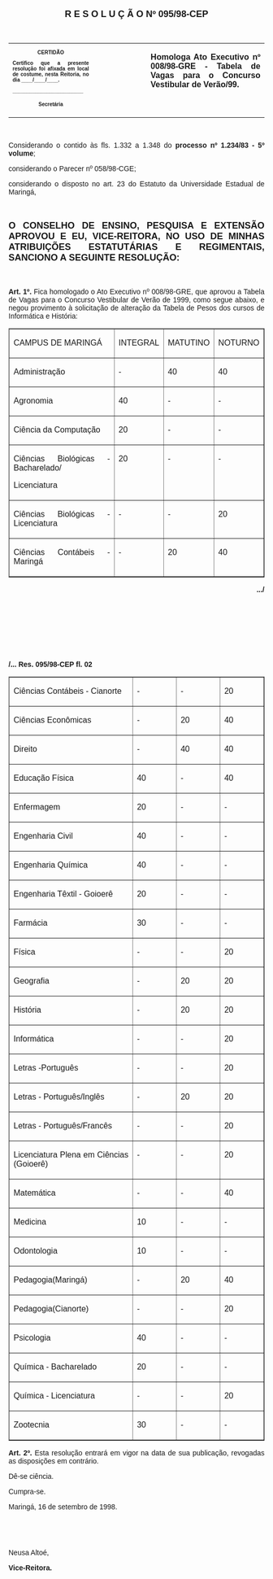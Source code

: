 <BODY>

<B><FONT FACE="Arial" SIZE=4><P ALIGN="CENTER">R E S O L U &Ccedil; &Atilde; O  Nº  095/98-CEP</P>
</B></FONT><FONT FACE="Arial"><P ALIGN="JUSTIFY"></P>
<P ALIGN="JUSTIFY">&nbsp;</P></FONT>
<TABLE CELLSPACING=0 BORDER=0 CELLPADDING=7 WIDTH=596>
<TR><TD WIDTH="33%" VALIGN="TOP">
<B><FONT FACE="Arial" SIZE=1><P ALIGN="CENTER">CERTID&Atilde;O</P>
<P ALIGN="JUSTIFY">   Certifico que a presente resolu&ccedil;&atilde;o foi afixada em local de costume, nesta Reitoria, no dia ____/____/____.</P>
<P ALIGN="JUSTIFY"></P>
<P ALIGN="JUSTIFY">_________________________</P>
<P ALIGN="CENTER">Secret&aacute;ria</B></FONT></TD>
<TD WIDTH="13%" VALIGN="TOP">&nbsp;</TD>
<TD WIDTH="54%" VALIGN="TOP"><DIR>

<B><FONT FACE="Arial"><P ALIGN="JUSTIFY">Homologa Ato Executivo nº 008/98-GRE - Tabela de Vagas para o Concurso Vestibular de Ver&atilde;o/99.</DIR>
</B></FONT></TD>
</TR>
</TABLE>

<FONT FACE="Arial"><P ALIGN="JUSTIFY"></P>
<P ALIGN="JUSTIFY">&nbsp;</P>
<P ALIGN="JUSTIFY">&#9;Considerando o contido &agrave;s fls. 1.332 a 1.348 do <B>processo nº 1.234/83</B> <B>- 5º volume</B>;</P>
<P ALIGN="JUSTIFY">&#9;considerando o Parecer nº 058/98-CGE;</P>
<P ALIGN="JUSTIFY">&#9;considerando o disposto no art. 23 do Estatuto da Universidade Estadual de Maring&aacute;,</P>
<P ALIGN="JUSTIFY"></P>
<P ALIGN="JUSTIFY">&nbsp;</P>
</FONT><B><FONT FACE="Arial" SIZE=4><P ALIGN="JUSTIFY">O CONSELHO DE ENSINO, PESQUISA E EXTENS&Atilde;O APROVOU E EU, VICE-REITORA, NO USO DE MINHAS ATRIBUI&Ccedil;&Otilde;ES ESTATUT&Aacute;RIAS E REGIMENTAIS, SANCIONO A SEGUINTE RESOLU&Ccedil;&Atilde;O:</P>
</B></FONT><FONT FACE="Arial"><P ALIGN="JUSTIFY"></P>
<P ALIGN="JUSTIFY">&nbsp;</P>
<P ALIGN="JUSTIFY">&#9;<B>Art. 1º.</B> Fica homologado o Ato Executivo nº 008/98-GRE, que aprovou a Tabela de Vagas para o Concurso Vestibular de Ver&atilde;o de 1999, como segue abaixo, e negou provimento &agrave; solicita&ccedil;&atilde;o de altera&ccedil;&atilde;o da Tabela de Pesos dos cursos de Inform&aacute;tica e Hist&oacute;ria:</P>
<P ALIGN="JUSTIFY"></P></FONT>
<TABLE BORDER CELLSPACING=2 CELLPADDING=7 WIDTH=603>
<TR><TD WIDTH="48%" VALIGN="TOP">
<FONT FACE="Arial"><P ALIGN="JUSTIFY">CAMPUS DE MARING&Aacute;</FONT></TD>
<TD WIDTH="17%" VALIGN="TOP">
<FONT FACE="Arial"><P ALIGN="JUSTIFY">INTEGRAL</FONT></TD>
<TD WIDTH="17%" VALIGN="TOP">
<FONT FACE="Arial"><P ALIGN="JUSTIFY">MATUTINO</FONT></TD>
<TD WIDTH="17%" VALIGN="TOP">
<FONT FACE="Arial"><P ALIGN="JUSTIFY">NOTURNO</FONT></TD>
</TR>
<TR><TD WIDTH="48%" VALIGN="TOP">
<FONT FACE="Arial"><P ALIGN="JUSTIFY">Administra&ccedil;&atilde;o</FONT></TD>
<TD WIDTH="17%" VALIGN="TOP">
<FONT FACE="Arial"><P ALIGN="JUSTIFY">-</FONT></TD>
<TD WIDTH="17%" VALIGN="TOP">
<FONT FACE="Arial"><P ALIGN="JUSTIFY">40</FONT></TD>
<TD WIDTH="17%" VALIGN="TOP">
<FONT FACE="Arial"><P ALIGN="JUSTIFY">40</FONT></TD>
</TR>
<TR><TD WIDTH="48%" VALIGN="TOP">
<FONT FACE="Arial"><P ALIGN="JUSTIFY">Agronomia</FONT></TD>
<TD WIDTH="17%" VALIGN="TOP">
<FONT FACE="Arial"><P ALIGN="JUSTIFY">40</FONT></TD>
<TD WIDTH="17%" VALIGN="TOP">
<FONT FACE="Arial"><P ALIGN="JUSTIFY">-</FONT></TD>
<TD WIDTH="17%" VALIGN="TOP">
<FONT FACE="Arial"><P ALIGN="JUSTIFY">-</FONT></TD>
</TR>
<TR><TD WIDTH="48%" VALIGN="TOP">
<FONT FACE="Arial"><P ALIGN="JUSTIFY">Ci&ecirc;ncia da Computa&ccedil;&atilde;o</FONT></TD>
<TD WIDTH="17%" VALIGN="TOP">
<FONT FACE="Arial"><P ALIGN="JUSTIFY">20</FONT></TD>
<TD WIDTH="17%" VALIGN="TOP">
<FONT FACE="Arial"><P ALIGN="JUSTIFY">-</FONT></TD>
<TD WIDTH="17%" VALIGN="TOP">
<FONT FACE="Arial"><P ALIGN="JUSTIFY">-</FONT></TD>
</TR>
<TR><TD WIDTH="48%" VALIGN="TOP">
<FONT FACE="Arial"><P ALIGN="JUSTIFY">Ci&ecirc;ncias Biol&oacute;gicas - Bacharelado/</P>
<P ALIGN="JUSTIFY">                                   Licenciatura</FONT></TD>
<TD WIDTH="17%" VALIGN="TOP">
<FONT FACE="Arial"><P ALIGN="JUSTIFY">20</FONT></TD>
<TD WIDTH="17%" VALIGN="TOP">
<FONT FACE="Arial"><P ALIGN="JUSTIFY">-</FONT></TD>
<TD WIDTH="17%" VALIGN="TOP">
<FONT FACE="Arial"><P ALIGN="JUSTIFY">-</FONT></TD>
</TR>
<TR><TD WIDTH="48%" VALIGN="TOP">
<FONT FACE="Arial"><P ALIGN="JUSTIFY">Ci&ecirc;ncias Biol&oacute;gicas - Licenciatura</FONT></TD>
<TD WIDTH="17%" VALIGN="TOP">
<FONT FACE="Arial"><P ALIGN="JUSTIFY">-</FONT></TD>
<TD WIDTH="17%" VALIGN="TOP">
<FONT FACE="Arial"><P ALIGN="JUSTIFY">-</FONT></TD>
<TD WIDTH="17%" VALIGN="TOP">
<FONT FACE="Arial"><P ALIGN="JUSTIFY">20</FONT></TD>
</TR>
<TR><TD WIDTH="48%" VALIGN="TOP">
<FONT FACE="Arial"><P ALIGN="JUSTIFY">Ci&ecirc;ncias Cont&aacute;beis - Maring&aacute;</FONT></TD>
<TD WIDTH="17%" VALIGN="TOP">
<FONT FACE="Arial"><P ALIGN="JUSTIFY">-</FONT></TD>
<TD WIDTH="17%" VALIGN="TOP">
<FONT FACE="Arial"><P ALIGN="JUSTIFY">20</FONT></TD>
<TD WIDTH="17%" VALIGN="TOP">
<FONT FACE="Arial"><P ALIGN="JUSTIFY">40</FONT></TD>
</TR>
</TABLE>

<FONT SIZE=2>
</FONT><B><FONT FACE="Arial"><P ALIGN="RIGHT">.../</P>
</B></FONT><FONT SIZE=2>
<P>&nbsp;</P>
<P>&nbsp;</P>
<P>&nbsp;</P>
<P>&nbsp;</P>
</FONT><B><FONT FACE="Arial"><P>/... Res. 095/98-CEP                                                                                         fl. 02</P>
</B></FONT><FONT SIZE=2></FONT>
<TABLE BORDER CELLSPACING=2 CELLPADDING=7 WIDTH=603>
<TR><TD WIDTH="48%" VALIGN="TOP">
<FONT FACE="Arial"><P ALIGN="JUSTIFY">Ci&ecirc;ncias Cont&aacute;beis - Cianorte</FONT></TD>
<TD WIDTH="17%" VALIGN="TOP">
<FONT FACE="Arial"><P ALIGN="JUSTIFY">-</FONT></TD>
<TD WIDTH="17%" VALIGN="TOP">
<FONT FACE="Arial"><P ALIGN="JUSTIFY">-</FONT></TD>
<TD WIDTH="17%" VALIGN="TOP">
<FONT FACE="Arial"><P ALIGN="JUSTIFY">20</FONT></TD>
</TR>
<TR><TD WIDTH="48%" VALIGN="TOP">
<FONT FACE="Arial"><P ALIGN="JUSTIFY">Ci&ecirc;ncias Econ&ocirc;micas</FONT></TD>
<TD WIDTH="17%" VALIGN="TOP">
<FONT FACE="Arial"><P ALIGN="JUSTIFY">-</FONT></TD>
<TD WIDTH="17%" VALIGN="TOP">
<FONT FACE="Arial"><P ALIGN="JUSTIFY">20</FONT></TD>
<TD WIDTH="17%" VALIGN="TOP">
<FONT FACE="Arial"><P ALIGN="JUSTIFY">40</FONT></TD>
</TR>
<TR><TD WIDTH="48%" VALIGN="TOP">
<FONT FACE="Arial"><P ALIGN="JUSTIFY">Direito</FONT></TD>
<TD WIDTH="17%" VALIGN="TOP">
<FONT FACE="Arial"><P ALIGN="JUSTIFY">-</FONT></TD>
<TD WIDTH="17%" VALIGN="TOP">
<FONT FACE="Arial"><P ALIGN="JUSTIFY">40</FONT></TD>
<TD WIDTH="17%" VALIGN="TOP">
<FONT FACE="Arial"><P ALIGN="JUSTIFY">40</FONT></TD>
</TR>
<TR><TD WIDTH="48%" VALIGN="TOP">
<FONT FACE="Arial"><P ALIGN="JUSTIFY">Educa&ccedil;&atilde;o F&iacute;sica</FONT></TD>
<TD WIDTH="17%" VALIGN="TOP">
<FONT FACE="Arial"><P ALIGN="JUSTIFY">40</FONT></TD>
<TD WIDTH="17%" VALIGN="TOP">
<FONT FACE="Arial"><P ALIGN="JUSTIFY">-</FONT></TD>
<TD WIDTH="17%" VALIGN="TOP">
<FONT FACE="Arial"><P ALIGN="JUSTIFY">40</FONT></TD>
</TR>
<TR><TD WIDTH="48%" VALIGN="TOP">
<FONT FACE="Arial"><P ALIGN="JUSTIFY">Enfermagem</FONT></TD>
<TD WIDTH="17%" VALIGN="TOP">
<FONT FACE="Arial"><P ALIGN="JUSTIFY">20</FONT></TD>
<TD WIDTH="17%" VALIGN="TOP">
<FONT FACE="Arial"><P ALIGN="JUSTIFY">-</FONT></TD>
<TD WIDTH="17%" VALIGN="TOP">
<FONT FACE="Arial"><P ALIGN="JUSTIFY">-</FONT></TD>
</TR>
<TR><TD WIDTH="48%" VALIGN="TOP">
<FONT FACE="Arial"><P ALIGN="JUSTIFY">Engenharia Civil</FONT></TD>
<TD WIDTH="17%" VALIGN="TOP">
<FONT FACE="Arial"><P ALIGN="JUSTIFY">40</FONT></TD>
<TD WIDTH="17%" VALIGN="TOP">
<FONT FACE="Arial"><P ALIGN="JUSTIFY">-</FONT></TD>
<TD WIDTH="17%" VALIGN="TOP">
<FONT FACE="Arial"><P ALIGN="JUSTIFY">-</FONT></TD>
</TR>
<TR><TD WIDTH="48%" VALIGN="TOP">
<FONT FACE="Arial"><P ALIGN="JUSTIFY">Engenharia Qu&iacute;mica</FONT></TD>
<TD WIDTH="17%" VALIGN="TOP">
<FONT FACE="Arial"><P ALIGN="JUSTIFY">40</FONT></TD>
<TD WIDTH="17%" VALIGN="TOP">
<FONT FACE="Arial"><P ALIGN="JUSTIFY">-</FONT></TD>
<TD WIDTH="17%" VALIGN="TOP">
<FONT FACE="Arial"><P ALIGN="JUSTIFY">-</FONT></TD>
</TR>
<TR><TD WIDTH="48%" VALIGN="TOP">
<FONT FACE="Arial"><P ALIGN="JUSTIFY">Engenharia T&ecirc;xtil - Goioer&ecirc;</FONT></TD>
<TD WIDTH="17%" VALIGN="TOP">
<FONT FACE="Arial"><P ALIGN="JUSTIFY">20</FONT></TD>
<TD WIDTH="17%" VALIGN="TOP">
<FONT FACE="Arial"><P ALIGN="JUSTIFY">-</FONT></TD>
<TD WIDTH="17%" VALIGN="TOP">
<FONT FACE="Arial"><P ALIGN="JUSTIFY">-</FONT></TD>
</TR>
<TR><TD WIDTH="48%" VALIGN="TOP">
<FONT FACE="Arial"><P ALIGN="JUSTIFY">Farm&aacute;cia</FONT></TD>
<TD WIDTH="17%" VALIGN="TOP">
<FONT FACE="Arial"><P ALIGN="JUSTIFY">30</FONT></TD>
<TD WIDTH="17%" VALIGN="TOP">
<FONT FACE="Arial"><P ALIGN="JUSTIFY">-</FONT></TD>
<TD WIDTH="17%" VALIGN="TOP">
<FONT FACE="Arial"><P ALIGN="JUSTIFY">-</FONT></TD>
</TR>
<TR><TD WIDTH="48%" VALIGN="TOP">
<FONT FACE="Arial"><P ALIGN="JUSTIFY">F&iacute;sica</FONT></TD>
<TD WIDTH="17%" VALIGN="TOP">
<FONT FACE="Arial"><P ALIGN="JUSTIFY">-</FONT></TD>
<TD WIDTH="17%" VALIGN="TOP">
<FONT FACE="Arial"><P ALIGN="JUSTIFY">-</FONT></TD>
<TD WIDTH="17%" VALIGN="TOP">
<FONT FACE="Arial"><P ALIGN="JUSTIFY">20</FONT></TD>
</TR>
<TR><TD WIDTH="48%" VALIGN="TOP">
<FONT FACE="Arial"><P ALIGN="JUSTIFY">Geografia</FONT></TD>
<TD WIDTH="17%" VALIGN="TOP">
<FONT FACE="Arial"><P ALIGN="JUSTIFY">-</FONT></TD>
<TD WIDTH="17%" VALIGN="TOP">
<FONT FACE="Arial"><P ALIGN="JUSTIFY">20</FONT></TD>
<TD WIDTH="17%" VALIGN="TOP">
<FONT FACE="Arial"><P ALIGN="JUSTIFY">20</FONT></TD>
</TR>
<TR><TD WIDTH="48%" VALIGN="TOP">
<FONT FACE="Arial"><P ALIGN="JUSTIFY">Hist&oacute;ria</FONT></TD>
<TD WIDTH="17%" VALIGN="TOP">
<FONT FACE="Arial"><P ALIGN="JUSTIFY">-</FONT></TD>
<TD WIDTH="17%" VALIGN="TOP">
<FONT FACE="Arial"><P ALIGN="JUSTIFY">20</FONT></TD>
<TD WIDTH="17%" VALIGN="TOP">
<FONT FACE="Arial"><P ALIGN="JUSTIFY">20</FONT></TD>
</TR>
<TR><TD WIDTH="48%" VALIGN="TOP">
<FONT FACE="Arial"><P ALIGN="JUSTIFY">Inform&aacute;tica</FONT></TD>
<TD WIDTH="17%" VALIGN="TOP">
<FONT FACE="Arial"><P ALIGN="JUSTIFY">-</FONT></TD>
<TD WIDTH="17%" VALIGN="TOP">
<FONT FACE="Arial"><P ALIGN="JUSTIFY">-</FONT></TD>
<TD WIDTH="17%" VALIGN="TOP">
<FONT FACE="Arial"><P ALIGN="JUSTIFY">20</FONT></TD>
</TR>
<TR><TD WIDTH="48%" VALIGN="TOP">
<FONT FACE="Arial"><P ALIGN="JUSTIFY">Letras -Portugu&ecirc;s</FONT></TD>
<TD WIDTH="17%" VALIGN="TOP">
<FONT FACE="Arial"><P ALIGN="JUSTIFY">-</FONT></TD>
<TD WIDTH="17%" VALIGN="TOP">
<FONT FACE="Arial"><P ALIGN="JUSTIFY">-</FONT></TD>
<TD WIDTH="17%" VALIGN="TOP">
<FONT FACE="Arial"><P ALIGN="JUSTIFY">20</FONT></TD>
</TR>
<TR><TD WIDTH="48%" VALIGN="TOP">
<FONT FACE="Arial"><P ALIGN="JUSTIFY">Letras - Portugu&ecirc;s/Ingl&ecirc;s</FONT></TD>
<TD WIDTH="17%" VALIGN="TOP">
<FONT FACE="Arial"><P ALIGN="JUSTIFY">-</FONT></TD>
<TD WIDTH="17%" VALIGN="TOP">
<FONT FACE="Arial"><P ALIGN="JUSTIFY">20</FONT></TD>
<TD WIDTH="17%" VALIGN="TOP">
<FONT FACE="Arial"><P ALIGN="JUSTIFY">20</FONT></TD>
</TR>
<TR><TD WIDTH="48%" VALIGN="TOP">
<FONT FACE="Arial"><P ALIGN="JUSTIFY">Letras - Portugu&ecirc;s/Franc&ecirc;s</FONT></TD>
<TD WIDTH="17%" VALIGN="TOP">
<FONT FACE="Arial"><P ALIGN="JUSTIFY">-</FONT></TD>
<TD WIDTH="17%" VALIGN="TOP">
<FONT FACE="Arial"><P ALIGN="JUSTIFY">-</FONT></TD>
<TD WIDTH="17%" VALIGN="TOP">
<FONT FACE="Arial"><P ALIGN="JUSTIFY">20</FONT></TD>
</TR>
<TR><TD WIDTH="48%" VALIGN="TOP">
<FONT FACE="Arial"><P ALIGN="JUSTIFY">Licenciatura Plena em Ci&ecirc;ncias (Goioer&ecirc;)</FONT></TD>
<TD WIDTH="17%" VALIGN="TOP">
<FONT FACE="Arial"><P ALIGN="JUSTIFY">-</FONT></TD>
<TD WIDTH="17%" VALIGN="TOP">
<FONT FACE="Arial"><P ALIGN="JUSTIFY">-</FONT></TD>
<TD WIDTH="17%" VALIGN="TOP">
<FONT FACE="Arial"><P ALIGN="JUSTIFY">20</FONT></TD>
</TR>
<TR><TD WIDTH="48%" VALIGN="TOP">
<FONT FACE="Arial"><P ALIGN="JUSTIFY">Matem&aacute;tica</FONT></TD>
<TD WIDTH="17%" VALIGN="TOP">
<FONT FACE="Arial"><P ALIGN="JUSTIFY">-</FONT></TD>
<TD WIDTH="17%" VALIGN="TOP">
<FONT FACE="Arial"><P ALIGN="JUSTIFY">-</FONT></TD>
<TD WIDTH="17%" VALIGN="TOP">
<FONT FACE="Arial"><P ALIGN="JUSTIFY">40</FONT></TD>
</TR>
<TR><TD WIDTH="48%" VALIGN="TOP">
<FONT FACE="Arial"><P ALIGN="JUSTIFY">Medicina</FONT></TD>
<TD WIDTH="17%" VALIGN="TOP">
<FONT FACE="Arial"><P ALIGN="JUSTIFY">10</FONT></TD>
<TD WIDTH="17%" VALIGN="TOP">
<FONT FACE="Arial"><P ALIGN="JUSTIFY">-</FONT></TD>
<TD WIDTH="17%" VALIGN="TOP">
<FONT FACE="Arial"><P ALIGN="JUSTIFY">-</FONT></TD>
</TR>
<TR><TD WIDTH="48%" VALIGN="TOP">
<FONT FACE="Arial"><P ALIGN="JUSTIFY">Odontologia</FONT></TD>
<TD WIDTH="17%" VALIGN="TOP">
<FONT FACE="Arial"><P ALIGN="JUSTIFY">10</FONT></TD>
<TD WIDTH="17%" VALIGN="TOP">
<FONT FACE="Arial"><P ALIGN="JUSTIFY">-</FONT></TD>
<TD WIDTH="17%" VALIGN="TOP">
<FONT FACE="Arial"><P ALIGN="JUSTIFY">-</FONT></TD>
</TR>
<TR><TD WIDTH="48%" VALIGN="TOP">
<FONT FACE="Arial"><P ALIGN="JUSTIFY">Pedagogia(Maring&aacute;)</FONT></TD>
<TD WIDTH="17%" VALIGN="TOP">
<FONT FACE="Arial"><P ALIGN="JUSTIFY">-</FONT></TD>
<TD WIDTH="17%" VALIGN="TOP">
<FONT FACE="Arial"><P ALIGN="JUSTIFY">20</FONT></TD>
<TD WIDTH="17%" VALIGN="TOP">
<FONT FACE="Arial"><P ALIGN="JUSTIFY">40</FONT></TD>
</TR>
<TR><TD WIDTH="48%" VALIGN="TOP">
<FONT FACE="Arial"><P ALIGN="JUSTIFY">Pedagogia(Cianorte)</FONT></TD>
<TD WIDTH="17%" VALIGN="TOP">
<FONT FACE="Arial"><P ALIGN="JUSTIFY">-</FONT></TD>
<TD WIDTH="17%" VALIGN="TOP">
<FONT FACE="Arial"><P ALIGN="JUSTIFY">-</FONT></TD>
<TD WIDTH="17%" VALIGN="TOP">
<FONT FACE="Arial"><P ALIGN="JUSTIFY">20</FONT></TD>
</TR>
<TR><TD WIDTH="48%" VALIGN="TOP">
<FONT FACE="Arial"><P ALIGN="JUSTIFY">Psicologia</FONT></TD>
<TD WIDTH="17%" VALIGN="TOP">
<FONT FACE="Arial"><P ALIGN="JUSTIFY">40</FONT></TD>
<TD WIDTH="17%" VALIGN="TOP">
<FONT FACE="Arial"><P ALIGN="JUSTIFY">-</FONT></TD>
<TD WIDTH="17%" VALIGN="TOP">
<FONT FACE="Arial"><P ALIGN="JUSTIFY">-</FONT></TD>
</TR>
<TR><TD WIDTH="48%" VALIGN="TOP">
<FONT FACE="Arial"><P ALIGN="JUSTIFY">Qu&iacute;mica - Bacharelado</FONT></TD>
<TD WIDTH="17%" VALIGN="TOP">
<FONT FACE="Arial"><P ALIGN="JUSTIFY">20</FONT></TD>
<TD WIDTH="17%" VALIGN="TOP">
<FONT FACE="Arial"><P ALIGN="JUSTIFY">-</FONT></TD>
<TD WIDTH="17%" VALIGN="TOP">
<FONT FACE="Arial"><P ALIGN="JUSTIFY">-</FONT></TD>
</TR>
<TR><TD WIDTH="48%" VALIGN="TOP">
<FONT FACE="Arial"><P ALIGN="JUSTIFY">Qu&iacute;mica - Licenciatura</FONT></TD>
<TD WIDTH="17%" VALIGN="TOP">
<FONT FACE="Arial"><P ALIGN="JUSTIFY">-</FONT></TD>
<TD WIDTH="17%" VALIGN="TOP">
<FONT FACE="Arial"><P ALIGN="JUSTIFY">-</FONT></TD>
<TD WIDTH="17%" VALIGN="TOP">
<FONT FACE="Arial"><P ALIGN="JUSTIFY">20</FONT></TD>
</TR>
<TR><TD WIDTH="48%" VALIGN="TOP">
<FONT FACE="Arial"><P ALIGN="JUSTIFY">Zootecnia</FONT></TD>
<TD WIDTH="17%" VALIGN="TOP">
<FONT FACE="Arial"><P ALIGN="JUSTIFY">30</FONT></TD>
<TD WIDTH="17%" VALIGN="TOP">
<FONT FACE="Arial"><P ALIGN="JUSTIFY">-</FONT></TD>
<TD WIDTH="17%" VALIGN="TOP">
<FONT FACE="Arial"><P ALIGN="JUSTIFY">-</FONT></TD>
</TR>
</TABLE>

<FONT FACE="Arial"><P ALIGN="JUSTIFY"></P>
<P ALIGN="JUSTIFY">&#9;<B>Art. 2º.</B> Esta resolu&ccedil;&atilde;o entrar&aacute; em vigor na data de sua publica&ccedil;&atilde;o, revogadas as disposi&ccedil;&otilde;es em contr&aacute;rio.</P>
<P ALIGN="JUSTIFY">&#9;D&ecirc;-se ci&ecirc;ncia.</P>
<P ALIGN="JUSTIFY">&#9;Cumpra-se.</P>
<P>Maring&aacute;, 16 de setembro de 1998.</P>
<P ALIGN="JUSTIFY"></P>
<P ALIGN="JUSTIFY">&nbsp;</P>
<P ALIGN="JUSTIFY">&nbsp;</P>
<P ALIGN="JUSTIFY">Neusa Alto&eacute;,</P>
<B><P ALIGN="JUSTIFY">Vice-Reitora.</P></B></FONT></BODY>

